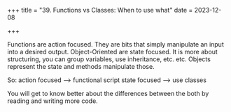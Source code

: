 +++
title = "39. Functions vs Classes: When to use what"
date = 2023-12-08

+++

Functions are action focused. They are bits that simply manipulate an input into a desired output.
Object-Oriented are state focused. It is more about structuring, you can group variables, use inheritance, etc. etc. Objects represent the state and methods manipulate those.

So:
action focused --> functional script
state focused --> use classes

You will get to know better about the differences between the both by reading and writing more code.
